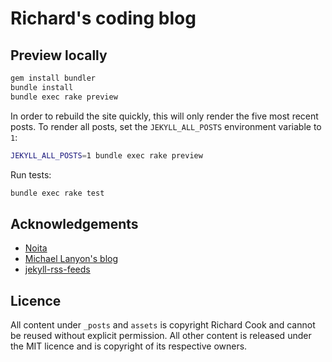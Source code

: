 # Richard's coding blog

## Preview locally

```bash
gem install bundler
bundle install
bundle exec rake preview
```

In order to rebuild the site quickly, this will only render the five most recent posts. To render all posts, set the `JEKYLL_ALL_POSTS` environment variable to `1`:

```bash
JEKYLL_ALL_POSTS=1 bundle exec rake preview
```

Run tests:

```bash
bundle exec rake test
```

## Acknowledgements

* [Noita][1]
* [Michael Lanyon's blog][2]
* [jekyll-rss-feeds][3]

## Licence

All content under `_posts` and `assets` is copyright Richard Cook and cannot be
reused without explicit permission. All other content is released under the MIT
licence and is copyright of its respective owners.

[1]: https://github.com/penibelst/jekyll-noita
[2]: http://blog.lanyonm.org/
[3]: https://github.com/snaptortoise/jekyll-rss-feeds/

